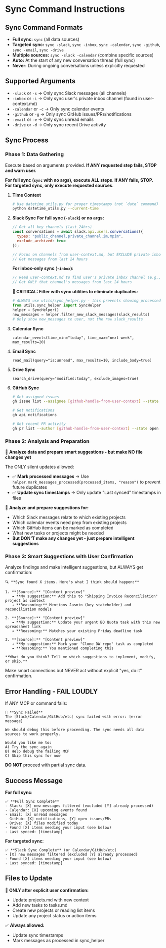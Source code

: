 # Sync Command Instructions

## Sync Command Formats
- **Full sync:** `sync` (all data sources)
- **Targeted sync:** `sync -slack`, `sync -inbox`, `sync -calendar`, `sync -github`, `sync -email`, `sync -drive`
- **Multiple sources:** `sync -slack -calendar` (combine specific sources)
- **Auto:** At the start of any new conversation thread (full sync)
- **Never:** During ongoing conversations unless explicitly requested

## Supported Arguments
- `-slack` or `-s` → Only sync Slack messages (all channels)
- `-inbox` or `-i` → Only sync user's private inbox channel (found in user-context.md)
- `-calendar` or `-c` → Only sync calendar events  
- `-github` or `-g` → Only sync GitHub issues/PRs/notifications
- `-email` or `-e` → Only sync unread emails
- `-drive` or `-d` → Only sync recent Drive activity

## Sync Process 

### Phase 1: Data Gathering 
Execute based on arguments provided. **If ANY requested step fails, STOP and warn user.**

**For full sync (`sync` with no args), execute ALL steps. If ANY fails, STOP.**  
**For targeted sync, only execute requested sources.**

1. **Time Context**
   ```bash
   # Use datetime_utils.py for proper timestamps (not `date` command)
   python datetime_utils.py --current-time
   ```

2. **Slack Sync** 
   **For full sync (`-slack`) or no args:**
   ```javascript
   // Get all key channels (last 24hrs)
   const conversations = await slack.api.users.conversations({
     types: "public_channel,private_channel,im,mpim",
     exclude_archived: true
   });
   
   // Focus on channels from user-context.md, but EXCLUDE private inbox
   // Get messages from last 24 hours
   ```
   
   **For inbox-only sync (`-inbox`):**
   ```javascript
   // Read user-context.md to find user's private inbox channel (e.g., #[user]-inbox)
   // Get ONLY that channel's messages from last 24 hours
   ```
   
   **🎯 CRITICAL: Filter with sync utilities to eliminate duplicates:**
   ```python
   # ALWAYS use utils/sync_helper.py - this prevents showing processed messages
   from utils.sync_helper import SyncHelper
   helper = SyncHelper()
   new_messages = helper.filter_new_slack_messages(slack_results)
   # Only show new_messages to user, not the raw slack_results
   ```

3. **Calendar Sync**
   ```
   calendar_events(time_min="today", time_max="next week", max_results=20)
   ```

4. **Email Sync**
   ```
   read_mail(query="is:unread", max_results=10, include_body=true)
   ```

5. **Drive Sync**
   ```
   search_drive(query="modified:today", exclude_images=true)
   ```

6. **GitHub Sync**
   ```bash
   # Get assigned issues
   gh issue list --assignee [github-handle-from-user-context] --state open
   
   # Get notifications  
   gh api notifications
   
   # Get recent PR activity
   gh pr list --author [github-handle-from-user-context] --state open
   ```

### Phase 2: Analysis and Preparation
🎯 **Analyze data and prepare smart suggestions - but make NO file changes yet**

The ONLY silent updates allowed:
- ✅ **Mark processed messages** → Use `helper.mark_messages_processed(processed_items, "reason")` to prevent future duplicates
- ✅ **Update sync timestamps** → Only update "Last synced" timestamps in files

🧠 **Analyze and prepare suggestions for:**
- Which Slack messages relate to which existing projects
- Which calendar events need prep from existing projects  
- Which GitHub items can be marked as completed
- What new tasks or projects might be needed
- **But DON'T make any changes yet - just prepare intelligent suggestions**

### Phase 3: Smart Suggestions with User Confirmation
Analyze findings and make intelligent suggestions, but ALWAYS get confirmation:

```
🔍 **Sync found X items. Here's what I think should happen:**

1. **[Source]:** "[Content preview]"
   → **My suggestion:** Add this to "Shipping Invoice Reconciliation" project as context
   → **Reasoning:** Mentions Jasmin (key stakeholder) and reconciliation models
   
2. **[Source]:** "[Content preview]"  
   → **My suggestion:** Update your urgent BQ Quota task with this new spreadsheet link
   → **Reasoning:** Matches your existing Friday deadline task

3. **[Source]:** "[Content preview]"
   → **My suggestion:** Mark your "Clone DW repo" task as completed
   → **Reasoning:** You mentioned completing this

**What do you think? Tell me which suggestions to implement, modify, or skip.**
```

Make smart connections but NEVER act without explicit "yes, do it" confirmation.

## Error Handling - FAIL LOUDLY

If ANY MCP or command fails:
```
🚨 **Sync Failed**
The [Slack/Calendar/GitHub/etc] sync failed with error: [error message]

We should debug this before proceeding. The sync needs all data sources to work properly.

Would you like me to:
A) Try the sync again
B) Help debug the failing MCP
C) Skip this sync for now
```

**DO NOT** proceed with partial sync data.

## Success Message
**For full sync:**
```
✅ **Full Sync Complete**
- Slack: [X] new messages filtered (excluded [Y] already processed)
- Calendar: [X] upcoming events found
- Email: [X] unread messages  
- GitHub: [X] notifications, [Y] open issues/PRs
- Drive: [X] files modified today
- Found [X] items needing your input (see below)
- Last synced: [timestamp]
```

**For targeted sync:**
```
✅ **Slack Sync Complete** (or Calendar/GitHub/etc)
- [X] new messages filtered (excluded [Y] already processed)
- Found [X] items needing your input (see below)
- Last synced: [timestamp]
```

## Files to Update
🚨 **ONLY after explicit user confirmation:**
- Update projects.md with new context
- Add new tasks to tasks.md  
- Create new projects or reading list items
- Update any project status or action items

✅ **Always allowed:**
- Update sync timestamps
- Mark messages as processed in sync_helper

